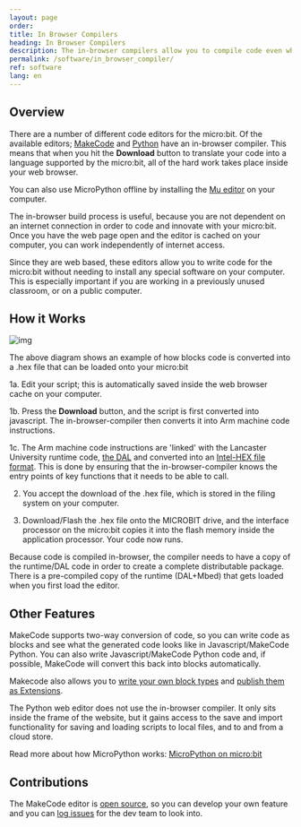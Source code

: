```yaml
---
layout: page
order:
title: In Browser Compilers
heading: In Browser Compilers
description: The in-browser compilers allow you to compile code even when not connected to the internet.
permalink: /software/in_browser_compiler/
ref: software
lang: en
---
```



## Overview

There are a number of different code editors for the micro:bit.
Of the available editors; [MakeCode](https://makecode.microbit.org) and [Python](https://python.microbit.org) have an in-browser compiler.
This means that when you hit the **Download** button to translate your code into a language supported by the micro:bit, all of the hard work takes place inside your web browser.

You can also use MicroPython offline by installing the [Mu editor](https://codewith.mu) on your computer.

The in-browser build process is useful, because you are not dependent on an internet connection in order to code and innovate with your micro:bit.
Once you have the web page open and the editor is cached on your computer, you can work independently of internet access.

Since they are web based, these editors allow you to write code for the micro:bit without needing to install any special software on your computer.
This is especially important if you are working in a previously unused classroom, or on a public computer.

## How it Works

![img](/docs/software/assets/browser-build-pipeline.png)

The above diagram shows an example of how blocks code is converted into a .hex file that can be loaded onto your micro:bit

1a. Edit your script; this is automatically saved inside the web browser cache on your computer.

1b. Press the **Download** button, and the script is first converted into javascript. The in-browser-compiler then converts it into Arm machine code instructions.

1c. The Arm machine code instructions are 'linked' with the Lancaster University runtime code, [the DAL](/software/runtime) and converted into an [Intel-HEX file format](/software/hex-format). This is done by ensuring that the in-browser-compiler knows the entry points of key functions that it needs to be able to call.

2. You accept the download of the .hex file, which is stored in the filing system on your computer.

3. Download/Flash the .hex file onto the MICROBIT drive, and the interface processor on the micro:bit copies it into the flash memory inside the application processor. Your code now runs.

Because code is compiled in-browser, the compiler needs to have a copy of the runtime/DAL code in order to create a complete distributable package.
There is a pre-compiled copy of the runtime (DAL+Mbed) that gets loaded when you first load the editor.


## Other Features

MakeCode supports two-way conversion of code, so you can write code as blocks and see what the generated code looks like in Javascript/MakeCode Python.
You can also write Javascript/MakeCode Python code and, if possible, MakeCode will convert this back into blocks automatically.

Makecode also allows you to [write your own block types](https://makecode.com/extensions) and [publish them as Extensions](https://makecode.microbit.org/extensions).

The Python web editor does not use the in-browser compiler. It only sits inside the frame of the website, but it gains access to the save and import functionality for saving and loading scripts to local files, and to and from a cloud store.

Read more about how MicroPython works: [MicroPython on micro:bit](/software/micropython)


## Contributions

The MakeCode editor is [open source](https://github.com/Microsoft/pxt-microbit), so you can develop your own feature and you can [log issues](https://github.com/Microsoft/PXT-microbit/issues/new) for the dev team to look into.

